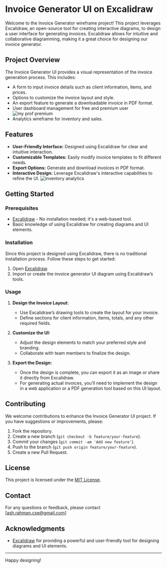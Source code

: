 # Invoice Generator UI on Excalidraw

Welcome to the Invoice Generator wireframe project! This project leverages Excalidraw, an open-source tool for creating interactive diagrams, to design a user interface for generating invoices. Excalidraw allows for intuitive and collaborative diagramming, making it a great choice for designing our invoice generator.

## Project Overview

The Invoice Generator UI provides a visual representation of the invoice generation process. This includes:

- A form to input invoice details such as client information, items, and prices.
- Options to customize the invoice layout and style.
- An export feature to generate a downloadable invoice in PDF format.
- User dashboard management for free and premium user
  ![my prof premium](https://github.com/user-attachments/assets/a9b18c36-831d-4979-97b0-71169b7a44cd)
- Analytics wireframe for inventory and sales.

## Features

- **User-Friendly Interface:** Designed using Excalidraw for clear and intuitive interaction.
- **Customizable Templates:** Easily modify invoice templates to fit different needs.
- **Export Options:** Generate and download invoices in PDF format.
- **Interactive Design:** Leverage Excalidraw's interactive capabilities to refine the UI.
  ![inventory analytics](https://github.com/user-attachments/assets/b08a647b-06d7-4765-9e4f-3fe1534aaf71)

## Getting Started

### Prerequisites

- [Excalidraw](https://excalidraw.com/) - No installation needed; it's a web-based tool.
- Basic knowledge of using Excalidraw for creating diagrams and UI elements.

### Installation

Since this project is designed using Excalidraw, there is no traditional installation process. Follow these steps to get started:

1. Open [Excalidraw](https://excalidraw.com/).
2. Import or create the invoice generator UI diagram using Excalidraw’s tools.

### Usage

1. **Design the Invoice Layout:**
   - Use Excalidraw’s drawing tools to create the layout for your invoice.
   - Define sections for client information, items, totals, and any other required fields.

2. **Customize the UI:**
   - Adjust the design elements to match your preferred style and branding.
   - Collaborate with team members to finalize the design.

3. **Export the Design:**
   - Once the design is complete, you can export it as an image or share it directly from Excalidraw.
   - For generating actual invoices, you’ll need to implement the design in a web application or a PDF generation tool based on this UI layout.

## Contributing

We welcome contributions to enhance the Invoice Generator UI project. If you have suggestions or improvements, please:

1. Fork the repository.
2. Create a new branch (`git checkout -b feature/your-feature`).
3. Commit your changes (`git commit -am 'Add new feature'`).
4. Push to the branch (`git push origin feature/your-feature`).
5. Create a new Pull Request.

## License

This project is licensed under the [MIT License](LICENSE).

## Contact

For any questions or feedback, please contact [ash.rahman.cse@gmail.com]

## Acknowledgments

- [Excalidraw](https://excalidraw.com/) for providing a powerful and user-friendly tool for designing diagrams and UI elements.

---

Happy designing!
